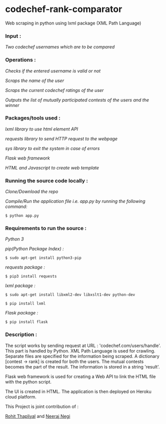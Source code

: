 # codechef-rank-comparator
Web scraping in python using lxml package (XML Path Language)

### Input :

*Two codechef usernames which are to be compared*

### Operations :

*Checks if the entered username is valid or not*
	
*Scraps the name of the user*
	
*Scraps the current codechef ratings of the user*
	
*Outputs the list of mutually participated contests of the users and the winner*
	

### Packages/tools used :

*lxml library to use html element API*
	
*requests library to send HTTP request to the webpage*
	
*sys library to exit the system in case of errors*

*Flask web framework*

*HTML and Javascript to create web template*
	

### Running the source code locally :

*Clone/Download the repo*
	
*Compile/Run the application file i.e. app.py by running the following command:*
	
	$ python app.py
		

### Requirements to run the source :

*Python 3*
	
*pip(Python Package Index) :*
	
	$ sudo apt-get install python3-pip
		
*requests package :*
	
	$ pip3 install requests
		
*lxml package :*
	
	$ sudo apt-get install libxml2-dev libxslt1-dev python-dev

	$ pip install lxml

*Flask package :*
	
	$ pip install flask

### Description :

The script works by sending request at URL : 'codechef.com/users/handle'. This part is handled by Python. XML Path Language is used for crawling. Separate files are specified for the information being scraped. A dictionary [contest -> rank] is created for both the users. The mutual contests becomes the part of the result. The information is stored in a string 'result'.

Flask web framework is used for creating a Web API to link the HTML file with the python script.

The UI is created in HTML. The application is then deployed on Heroku cloud platform.

This Project is joint contribution of :

[Rohit Thapliyal](https://www.linkedin.com/in/rohit-thapliyal-515b5913a/) and [Neeraj Negi](https://www.linkedin.com/in/iamneerajnegi/)

